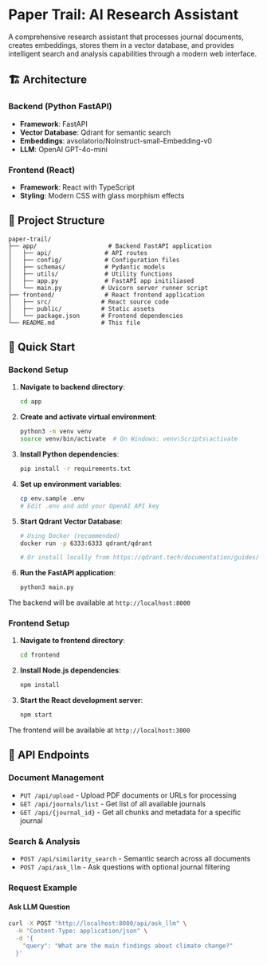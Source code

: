 # Paper Trail: AI Research Assistant

A comprehensive research assistant that processes journal documents, creates embeddings, stores them in a vector database, and provides intelligent search and analysis capabilities through a modern web interface.

## 🏗️ Architecture

### Backend (Python FastAPI)
- **Framework**: FastAPI
- **Vector Database**: Qdrant for semantic search
- **Embeddings**: avsolatorio/NoInstruct-small-Embedding-v0
- **LLM**: OpenAI GPT-4o-mini

### Frontend (React)
- **Framework**: React with TypeScript
- **Styling**: Modern CSS with glass morphism effects

## 📁 Project Structure

```
paper-trail/
├── app/                    # Backend FastAPI application
│   ├── api/               # API routes
│   ├── config/            # Configuration files
│   ├── schemas/           # Pydantic models
│   ├── utils/             # Utility functions
│   ├── app.py             # FastAPI app initiliased
│   └── main.py           # Uvicorn server runner script
├── frontend/              # React frontend application
│   ├── src/              # React source code
│   ├── public/           # Static assets
│   └── package.json      # Frontend dependencies
└── README.md             # This file
```


## 🚀 Quick Start

### Backend Setup

1. **Navigate to backend directory**:
   ```bash
   cd app
   ```

2. **Create and activate virtual environment**:
   ```bash
   python3 -m venv venv
   source venv/bin/activate  # On Windows: venv\Scripts\activate
   ```

3. **Install Python dependencies**:
   ```bash
   pip install -r requirements.txt
   ```

4. **Set up environment variables**:
   ```bash
   cp env.sample .env
   # Edit .env and add your OpenAI API key
   ```

5. **Start Qdrant Vector Database**:
   ```bash
   # Using Docker (recommended)
   docker run -p 6333:6333 qdrant/qdrant
   
   # Or install locally from https://qdrant.tech/documentation/guides/installation/
   ```

6. **Run the FastAPI application**:
   ```bash
   python3 main.py
   ```

The backend will be available at `http://localhost:8000`

### Frontend Setup

1. **Navigate to frontend directory**:
   ```bash
   cd frontend
   ```

2. **Install Node.js dependencies**:
   ```bash
   npm install
   ```

3. **Start the React development server**:
   ```bash
   npm start
   ```

The frontend will be available at `http://localhost:3000`

## 🔌 API Endpoints

### Document Management
- `PUT /api/upload` - Upload PDF documents or URLs for processing
- `GET /api/journals/list` - Get list of all available journals
- `GET /api/{journal_id}` - Get all chunks and metadata for a specific journal

### Search & Analysis
- `POST /api/similarity_search` - Semantic search across all documents
- `POST /api/ask_llm` - Ask questions with optional journal filtering

### Request Example
#### Ask LLM Question
```bash
curl -X POST "http://localhost:8000/api/ask_llm" \
  -H "Content-Type: application/json" \
  -d '{
    "query": "What are the main findings about climate change?"
  }'
```